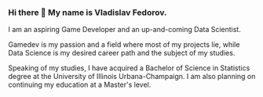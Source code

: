 ### Hi there 👋 My name is Vladislav Fedorov.

I am an aspiring Game Developer and an up-and-coming Data Scientist. 

Gamedev is my passion and a field where most of my projects lie, while Data Science is my desired career path and the subject of my studies. 

Speaking of my studies, I have acquired a Bachelor of Science in Statistics degree at the University of Illinois Urbana-Champaign. I am also planning on continuing my education at a Master's level.


<!--
**ValDevelopment/ValDevelopment** is a ✨ _special_ ✨ repository because its `README.md` (this file) appears on your GitHub profile.

Here are some ideas to get you started:

- 🔭 I’m currently working on ...
- 🌱 I’m currently learning ...
- 👯 I’m looking to collaborate on ...
- 🤔 I’m looking for help with ...
- 💬 Ask me about ...
- 📫 How to reach me: ...
- 😄 Pronouns: ...
- ⚡ Fun fact: ...
-->

